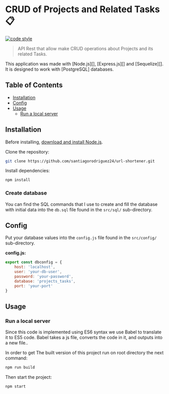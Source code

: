 # CRUD of Projects and Related Tasks :clipboard:

[![code style](https://img.shields.io/badge/styled_with-prettier-ff69b4.svg)](https://github.com/prettier/prettier)

> API Rest that allow make CRUD operations about Projects and its related Tasks.

This application was made with [Node.js][], [Express.js][] and [Sequelize][]. It is designed to work with [PostgreSQL] databases.

## Table of Contents

- [Installation](#installation)
- [Config](#config)
- [Usage](#usage)
  - [Run a local server](#run-a-local-server)

## Installation

Before installing, [download and install Node.js](https://nodejs.org/en/download/).

Clone the repository:

```bash
git clone https://github.com/santiagorodriguez24/url-shortener.git
```

Install dependencies:

```sh
npm install
```

### Create database

You can find the SQL commands that I use to create and fill the database with initial data into the `db.sql` file found in the `src/sql/` sub-directory.

## Config

Put your database values into the `config.js` file found in the `src/config/` sub-directory.

**config.js:**

```js
export const dbconfig = {
    host: 'localhost',
    user: 'your-db-user',
    password: 'your-password',
    database: 'projects_tasks',
    port: 'your-port'
}
```

## Usage

### Run a local server

Since this code is implemented using ES6 syntax we use Babel to translate it to ES5 code. Babel takes a js file, converts the code in it, and outputs into a new file..

In order to get The built version of this project run on root directory the next command: 

```bash
npm run build
```

Then start the project: 

```bash
npm start
```

